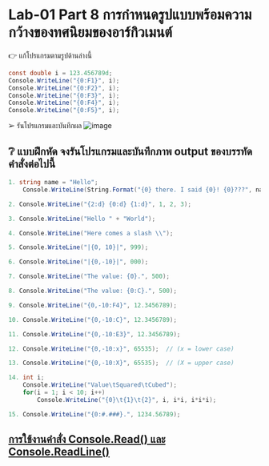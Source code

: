 # Lab-01  Part 8  การกำหนดรูปแบบพร้อมความกว้างของทศนิยมของอาร์กิวเมนต์

👉 แก้โปรแกรมตามรูปด้านล่างนี้
```csharp
const double i = 123.456789d;
Console.WriteLine("{0:F1}", i);
Console.WriteLine("{0:F2}", i);
Console.WriteLine("{0:F3}", i);
Console.WriteLine("{0:F4}", i);
Console.WriteLine("{0:F5}", i);
```
➢ รันโปรแกรมและบันทึกผล
![image](https://github.com/ThanchiraCharakhon099/03376836-OOP-2566-Lab-01/assets/144195708/a7a34faf-c571-4ffb-9f67-f784d4c17f9a)


## ❔ แบบฝึกหัด จงรันโปรแกรมและบันทึกภาพ output ของบรรทัดคำสั่งต่อไปนี้

``` csharp
1. string name = "Hello";
    Console.WriteLine(String.Format("{0} there. I said {0}! {0}???", name));
```
``` csharp
2. Console.WriteLine("{2:d} {0:d} {1:d}", 1, 2, 3);
```
``` csharp
3. Console.WriteLine("Hello " + "World");
```
``` csharp
4. Console.WriteLine("Here comes a slash \\");
```
``` csharp
5. Console.WriteLine("|{0, 10}|", 999);
```
``` csharp
6. Console.WriteLine("|{0,-10}|", 000);
```
``` csharp
7. Console.WriteLine("The value: {0}.", 500);
```
``` csharp
8. Console.WriteLine("The value: {0:C}.", 500);
```
``` csharp
9. Console.WriteLine("{0,-10:F4}", 12.3456789);
```
``` csharp
10. Console.WriteLine("{0,-10:C}", 12.3456789);
```
``` csharp
11. Console.WriteLine("{0,-10:E3}", 12.3456789);
```
``` csharp
12. Console.WriteLine("{0,-10:x}", 65535);  // (x = lower case)
```
``` csharp
13. Console.WriteLine("{0,-10:X}", 65535);  // (X = upper case)
```
``` csharp
14. int i;
    Console.WriteLine("Value\tSquared\tCubed");
    for(i = 1; i < 10; i++)
        Console.WriteLine("{0}\t{1}\t{2}", i, i*i, i*i*i);
```
``` csharp
15. Console.WriteLine("{0:#.###}.", 1234.56789);
```


## [การใช้งานคำสั่ง Console.Read() และ Console.ReadLine()](./Lab-01-part-9-12.md)

